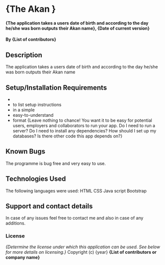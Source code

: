 # {The Akan }
#### {The application takes a users date of birth and according to the day he/she was born outputs their Akan name}, {Date of current version}
#### By **{List of contributors}**
## Description
The application takes a users date of birth and according to the day he/she was born outputs their Akan name
## Setup/Installation Requirements
* 
* to list setup instructions
* in a simple
* easy-to-understand
* format
{Leave nothing to chance! You want it to be easy for potential users, employers and collaborators to run your app. Do I need to run a server? Do I need to install any dependencies? How should I set up my databases? Is there other code this app depends on?}
## Known Bugs
The programme is bug free and very easy to use.
## Technologies Used
The following languages were used:
  HTML
  CSS
  Java script
  Bootstrap

## Support and contact details
In case of any issues feel free to contact me and also in case of any additions.
### License
*{Determine the license under which this application can be used.  See below for more details on licensing.}*
Copyright (c) {year} **{List of contributors or company name}**
  